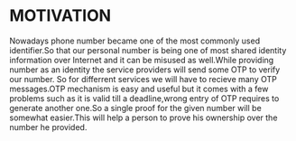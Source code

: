 # MOTIVATION
Nowadays phone number became one of the most commonly used identifier.So that our personal number is being one of most shared identity information over Internet and it can be misused as well.While providing number as an identity the service providers will send some OTP to verify our number. So for differrent services we will have to recieve many OTP messages.OTP mechanism is easy and useful but it comes with a few problems such as it is valid till a deadline,wrong entry of OTP requires to generate another one.So a single proof for the given number will be somewhat easier.This will help a person to prove his ownership over the number he provided.